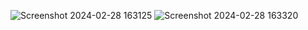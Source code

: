 ![Screenshot 2024-02-28 163125](https://github.com/NikitaJ2402/Diamond-Dataset/assets/144002517/cfcf5ba8-c6a8-4e23-9e73-88c191269bc6)
![Screenshot 2024-02-28 163320](https://github.com/NikitaJ2402/Diamond-Dataset/assets/144002517/c9bfb575-7e06-4793-a688-6f01e5c0ba94)
